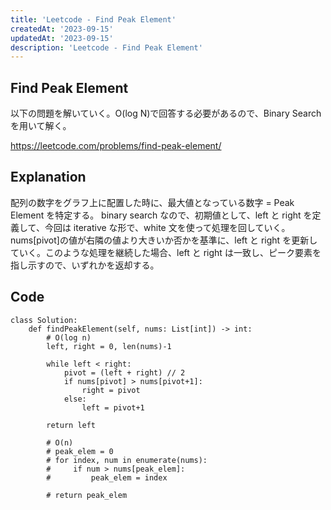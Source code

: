 ```yaml
---
title: 'Leetcode - Find Peak Element'
createdAt: '2023-09-15'
updatedAt: '2023-09-15'
description: 'Leetcode - Find Peak Element'
---
```


## Find Peak Element

以下の問題を解いていく。O(log N)で回答する必要があるので、Binary Search を用いて解く。

https://leetcode.com/problems/find-peak-element/

## Explanation

配列の数字をグラフ上に配置した時に、最大値となっている数字 = Peak Element を特定する。
binary search なので、初期値として、left と right を定義して、今回は iterative な形で、white 文を使って処理を回していく。
nums[pivot]の値が右隣の値より大きいか否かを基準に、left と right を更新していく。このような処理を継続した場合、left と right は一致し、ピーク要素を指し示すので、いずれかを返却する。

## Code

```
class Solution:
    def findPeakElement(self, nums: List[int]) -> int:
        # O(log n)
        left, right = 0, len(nums)-1

        while left < right:
            pivot = (left + right) // 2
            if nums[pivot] > nums[pivot+1]:
                right = pivot
            else:
                left = pivot+1

        return left

        # O(n)
        # peak_elem = 0
        # for index, num in enumerate(nums):
        #     if num > nums[peak_elem]:
        #         peak_elem = index

        # return peak_elem
```
